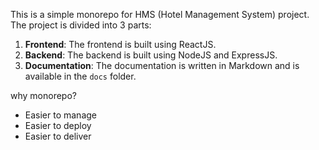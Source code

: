 This is a simple monorepo for HMS (Hotel Management System) project. The project is divided into 3 parts:
1. **Frontend**: The frontend is built using ReactJS.
2. **Backend**: The backend is built using NodeJS and ExpressJS.
3. **Documentation**: The documentation is written in Markdown and is available in the `docs` folder.

why monorepo?
- Easier to manage
- Easier to deploy
- Easier to deliver
